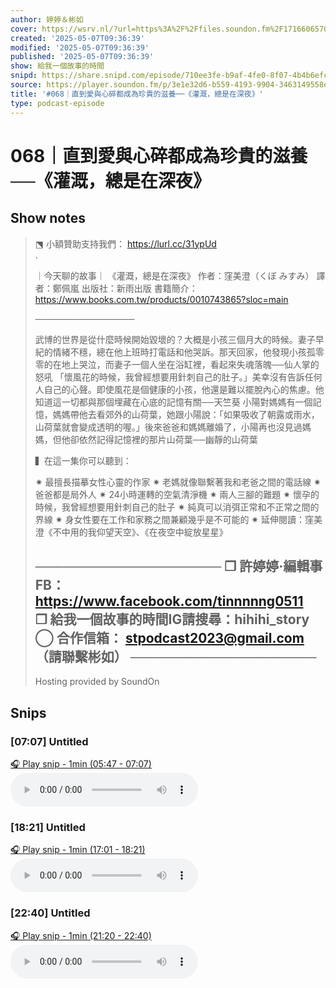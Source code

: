 ```yaml
---
author: 婷婷＆彬如
cover: https://wsrv.nl/?url=https%3A%2F%2Ffiles.soundon.fm%2F1716606570779-4e6fd851-5436-44ec-8297-758026106b0d.jpeg&w=200&h=200
created: '2025-05-07T09:36:39'
modified: '2025-05-07T09:36:39'
published: '2025-05-07T09:36:39'
show: 給我一個故事的時間
snipd: https://share.snipd.com/episode/710ee3fe-b9af-4fe0-8f07-4b4b6efc71d1
source: https://player.soundon.fm/p/3e1e32d6-b559-4193-9904-3463149558e5/episodes/3aa3e8b4-50fc-444c-814b-6bbf31669d1f
title: '#068｜直到愛與心碎都成為珍貴的滋養──《灌溉，總是在深夜》'
type: podcast-episode
---
```


# 068｜直到愛與心碎都成為珍貴的滋養──《灌溉，總是在深夜》
## Show notes
> ⬔ 小額贊助支持我們： https://lurl.cc/31ypUd  
> . 
> 
> ｜今天聊的故事｜ 
> 《灌溉，總是在深夜》 
> 作者：窪美澄（くぼ みすみ） 
> 譯者：鄭佩嵐 
> 出版社：新雨出版 
> 書籍簡介： https://www.books.com.tw/products/0010743865?sloc=main  
> 
> ──────────────── 
> 
> 武博的世界是從什麼時候開始毀壞的？大概是小孩三個月大的時候。妻子早紀的情緒不穩，總在他上班時打電話和他哭訴。那天回家，他發現小孩孤零零的在地上哭泣，而妻子一個人坐在浴缸裡，看起來失魂落魄──仙人掌的怒吼 
> 「懷風花的時候，我曾經想要用針刺自己的肚子。」美幸沒有告訴任何人自己的心聲。即使風花是個健康的小孩，他還是難以擺脫內心的焦慮。他知道這一切都與那個埋藏在心底的記憶有關──天竺葵 
> 小陽對媽媽有一個記憶，媽媽帶他去看郊外的山荷葉，她跟小陽說：「如果吸收了朝露或雨水，山荷葉就會變成透明的喔。」後來爸爸和媽媽離婚了，小陽再也沒見過媽媽，但他卻依然記得記憶裡的那片山荷葉──幽靜的山荷葉 
> 
> 
> ▍在這一集你可以聽到： 
> 
> ✷ 最擅長描摹女性心靈的作家 
> ✷ 老媽就像聯繫著我和老爸之間的電話線 
> ✷ 爸爸都是局外人 
> ✷ 24小時運轉的空氣清淨機 
> ✷ 兩人三腳的難題 
> ✷ 懷孕的時候，我曾經想要用針刺自己的肚子 
> ✷ 純真可以消弭正常和不正常之間的界線 
> ✷ 身女性要在工作和家務之間兼顧幾乎是不可能的 
> ✷ 延伸閱讀：窪美澄《不中用的我仰望天空》、《在夜空中綻放星星》 
> 
> ──────────────────── 
> ❒ 許婷婷·編輯事FB： https://www.facebook.com/tinnnnng0511  
> ❒ 給我一個故事的時間IG請搜尋：hihihi_story 
> ◯ 合作信箱： stpodcast2023@gmail.com  （請聯繫彬如） 
> ──────────────────── 
> -- 
> Hosting provided by  SoundOn

## Snips
### [07:07] Untitled
[🎧 Play snip - 1min️ (05:47 - 07:07)](https://share.snipd.com/snip/d1d2ed1b-c73d-498c-ab75-992154adc1c3)
<audio controls> <source src="https://rss.soundon.fm/rssf/3e1e32d6-b559-4193-9904-3463149558e5/feedurl/3aa3e8b4-50fc-444c-814b-6bbf31669d1f/rssFileVip.mp3?timestamp=1746653233856#t=05:47,07:07"> </audio>
### [18:21] Untitled
[🎧 Play snip - 1min️ (17:01 - 18:21)](https://share.snipd.com/snip/531ecafa-19e5-490d-971c-c7027efbef68)
<audio controls> <source src="https://rss.soundon.fm/rssf/3e1e32d6-b559-4193-9904-3463149558e5/feedurl/3aa3e8b4-50fc-444c-814b-6bbf31669d1f/rssFileVip.mp3?timestamp=1746653233856#t=17:01,18:21"> </audio>
### [22:40] Untitled
[🎧 Play snip - 1min️ (21:20 - 22:40)](https://share.snipd.com/snip/a325cef5-21c8-4b60-be64-7a3d9eb6dcde)
<audio controls> <source src="https://rss.soundon.fm/rssf/3e1e32d6-b559-4193-9904-3463149558e5/feedurl/3aa3e8b4-50fc-444c-814b-6bbf31669d1f/rssFileVip.mp3?timestamp=1746653233856#t=21:20,22:40"> </audio>
